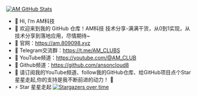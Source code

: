 [![AM GitHub Stats](https://github-readme-stats.zohan.tech/api?username=ansoncloud8&show_icons=true&hide=contribs,prs&include_all_commits=true&bg_color=30,fcb590,e46454&title_color=fff&text_color=fff&icon_color=fff)](https://github.com/ansoncloud8)

- 👋 Hi, I’m AM科技
- 🤖 欢迎来到我的 GitHub 仓库！AM科技 技术分享-满满干货，从0到1实现，从技术分享到落地应用，尽情期待~ 
- 🚀 官网：https://am.809098.xyz
- 👀 Telegram交流群：https://t.me/AM_CLUBS
- 🌱 YouTube频道：https://youtube.com/@AM_CLUB
- 💞️ Github频道：https://github.com/ansoncloud8
- 🎁 请订阅我的YouTube频道、follow我的GitHub仓库、给GitHub项目点个Star星星走起,你的支持是我不断前进的动力！ 💖
- ⚡ Star 星星走起
[![Stargazers over time](https://starchart.cc/ansoncloud8/am-tunnel.svg?variant=adaptive)](https://starchart.cc/ansoncloud8/am-tunnel)

<!---
ansoncloud8/ansoncloud8 is a ✨ special ✨ repository because its `README.md` (this file) appears on your GitHub profile.
You can click the Preview link to take a look at your changes.
--->
